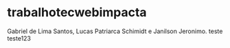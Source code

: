 # trabalhotecwebimpacta
Gabriel de Lima Santos, Lucas Patriarca Schimidt e Janilson Jeronimo.
teste
teste123
